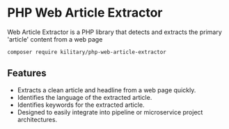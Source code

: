 # PHP Web Article Extractor

Web Article Extractor is a PHP library that detects and extracts the primary 'article' content from a web page
```
composer require kilitary/php-web-article-extractor
```

## Features

* Extracts a clean article and headline from a web page quickly.
* Identifies the language of the extracted article.
* Identifies keywords for the extracted article.
* Designed to easily integrate into pipeline or microservice project architectures.
